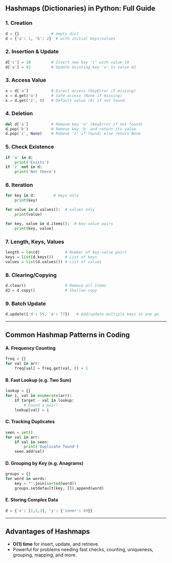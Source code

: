 ## **Hashmaps (Dictionaries) in Python: Full Guide**

### **1. Creation**
```python
d = {}              # empty dict
d = {'a': 1, 'b': 2}  # with initial keys/values
```

### **2. Insertion & Update**
```python
d['c'] = 10         # Insert new key 'c' with value 10
d['a'] = 42         # Update existing key 'a' to value 42
```

### **3. Access Value**
```python
x = d['a']          # Direct access (KeyError if missing)
x = d.get('a')      # Safe access (None if missing)
x = d.get('z', 0)   # Default value (0) if not found
```

### **4. Deletion**
```python
del d['a']          # Remove key 'a' (KeyError if not found)
d.pop('b')          # Remove key 'b' and return its value
d.pop('z', None)    # Remove 'z' if found; else return None
```

### **5. Check Existence**
```python
if 'a' in d:
    print('Exists')
if 'z' not in d:
    print('Not there')
```

### **6. Iteration**
```python
for key in d:        # keys only
    print(key)

for value in d.values():  # values only
    print(value)

for key, value in d.items():  # key-value pairs
    print(key, value)
```

### **7. Length, Keys, Values**
```python
length = len(d)           # Number of key-value pairs
keys = list(d.keys())     # List of keys
values = list(d.values()) # List of values
```

### **8. Clearing/Copying**
```python
d.clear()                 # Remove all items
d2 = d.copy()             # Shallow copy
```

### **9. Batch Update**
```python
d.update({'d': 55, 'e': 77})   # Add/update multiple keys in one go
```

***

## **Common Hashmap Patterns in Coding**

#### **A. Frequency Counting**
```python
freq = {}
for val in arr:
    freq[val] = freq.get(val, 0) + 1
```

#### **B. Fast Lookup (e.g. Two Sum)**
```python
lookup = {}
for i, val in enumerate(arr):
    if target - val in lookup:
        # Found a pair!
    lookup[val] = i
```

#### **C. Tracking Duplicates**
```python
seen = set()
for val in arr:
    if val in seen:
        print('Duplicate found')
    seen.add(val)
```

#### **D. Grouping by Key (e.g. Anagrams)**
```python
groups = {}
for word in words:
    key = "".join(sorted(word))
    groups.setdefault(key, []).append(word)
```

#### **E. Storing Complex Data**
```python
d = {'x': [1,2,3], 'y': {'inner': 99}}
```

***

## **Advantages of Hashmaps**
- **O(1) time** for insert, update, and retrieve.
- Powerful for problems needing fast checks, counting, uniqueness, grouping, mapping, and more.
